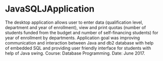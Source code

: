 # JavaSQLJApplication
The desktop application allows user to enter data (qualification level, department and year of enrollment), view and print quotas (number of students funded from the budget and number of self-financing students) for year of enrollment by departments.
Application goal was improving communication and interaction between Java and db2 database with help of embedded SQL and providing user friendly interface for students with help of Java swing. Course: Database Programming. Date: June 2017.
